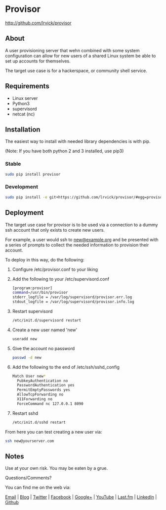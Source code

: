 # Provisor #
<http://github.com/lrvick/provisor>

## About ##

A user provisioning server that wehn combined with some system configuration 
can allow for new users of a shared Linux system be able to set up accounts for
themselves.

The target use case is for a hackerspace, or community shell service.

## Requirements ##

  * Linux server
  * Python3
  * supervisord
  * netcat (nc)

## Installation ##

The easiest way to install with needed library dependencies is with pip.

(Note: If you have both python 2 and 3 installed, use pip3)

### Stable ###

```bash
sudo pip install provisor
```

### Development ###

```bash
sudo pip install -e git+https://github.com/lrvick/provisor/#egg=provisor
```

## Deployment ##

The target use case for provisor is to be used via a connection to a dummy ssh
account that only exists to create new users.

For example, a user would ssh to new@example.org and be presented with a
series of prompts to collect the needed information to provision their account.

To deploy in this way, do the following:

1. Configure /etc/provisor.conf to your liking
 
2. Add the following to your /etc/supervisord.conf

    ```bash
    [program:provisor]
    command=/usr/bin/provisor
    stderr_logfile = /var/log/supervisord/provisor.err.log 
    stdout_logfile = /var/log/supervisord/provisor.info.log 
    ```

3. Restart supervisord

    ```bash
    /etc/init.d/supervisord restart
    ```

4. Create a new user named 'new'

    ```bash
    useradd new
    ```
5. Give the account no password

    ```bash
    passwd -d new
    ```
6. Add the following to the end of /etc/ssh/sshd_config

    ```bash
    Match User new*
      PubkeyAuthentication no
      PasswordAuthentication yes
      PermitEmptyPasswords yes
      AllowTcpForwarding no
      X11Forwarding no
      ForceCommand nc 127.0.0.1 8090

    ```

7. Restart sshd

    ```bash
    /etc/init.d/sshd restart
    ```

From here you can test creating a new user via:

```bash
ssh new@yourserver.com
```

## Notes ##

  Use at your own risk. You may be eaten by a grue.

  Questions/Comments?

  You can find me on the web via:

  [Email](mailto://lance@lrvick.net) |
  [Blog](http://lrvick.net) |
  [Twitter](http://twitter.com/lrvick) |
  [Facebook](http://facebook.com/lrvick) |
  [Google+](http://plus.google.com/109278148620470841006) |
  [YouTube](http://youtube.com/lrvick) |
  [Last.fm](http://last.fm/user/lrvick) |
  [LinkedIn](http://linkedin.com/in/lrvick) |
  [Github](http://github.com/lrvick/)
